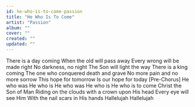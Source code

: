 ```yaml
---
id: he-who-is-to-come-passion
title: "He Who Is To Come"
artist: "Passion"
album: ""
cover: ""
created: ""
updated: ""
---
```


There is a day coming
When the old will pass away
Every wrong will be made right
No darkness, no night
The Son will light the way
There is a king coming
The one who conquered death and grave
No more pain and no more sorrow
This hope for tomorrow
Is our hope for today
[Pre-Chorus]
He who was
He who is
He who was
He who is
He who is to come
Christ the Son of Man
Riding on the clouds with a crown upon His head
Every eye will see Him
With the nail scars in His hands
Hallelujah
Hallelujah